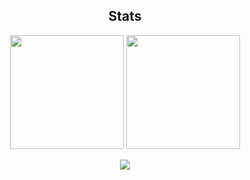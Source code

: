 <h2 align="middle">Stats</h2>

<p align="middle">
<img src="https://github-readme-stats.vercel.app/api?username=WasabiThumb&theme=merko&show_icons=true&hide_border=true&count_private=true&hide_rank=true&include_all_commits=true&hide=contribs" style="height: 13em">
<img src="https://github-readme-stats.vercel.app/api/top-langs/?username=WasabiThumb&theme=merko&show_icons=true&hide_border=true&layout=compact&hide=jupyter%20notebook&langs_count=10" style="height: 13em">
</p>
<p align="middle">
<img src="https://github-readme-streak-stats.herokuapp.com/?user=WasabiThumb&theme=merko&hide_border=true">
</p>
<br>
